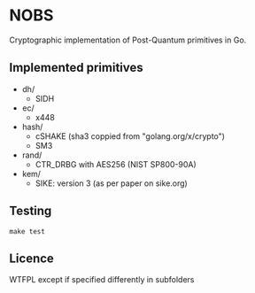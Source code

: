 # NOBS

Cryptographic implementation of Post-Quantum primitives in Go.

## Implemented primitives
* dh/
    - SIDH
* ec/
    - x448
* hash/
    - cSHAKE (sha3 coppied from "golang.org/x/crypto")
    - SM3
* rand/
    - CTR_DRBG with AES256 (NIST SP800-90A)
* kem/
    - SIKE: version 3 (as per paper on sike.org)
    
## Testing
```
make test
```

## Licence
WTFPL except if specified differently in subfolders
